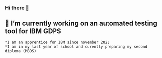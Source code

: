### Hi there 👋

## 🔭 I’m currently working on an automated testing tool for IBM GDPS 
    *I am an apprentice for IBM since november 2021
    *I am in my last year of school and curently preparing my second diploma (MBDS)



<!--
**LeoRnd/LeoRnd** is a ✨ _special_ ✨ repository because its `README.md` (this file) appears on your GitHub profile.

Here are some ideas to get you started:

- 🔭 I’m currently working on ...
- 🌱 I’m currently learning ...
- 👯 I’m looking to collaborate on ...
- 🤔 I’m looking for help with ...
- 💬 Ask me about ...
- 📫 How to reach me: ...
- 😄 Pronouns: ...
- ⚡ Fun fact: ...
-->
